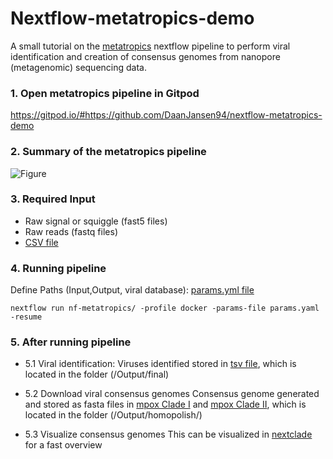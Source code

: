 # Nextflow-metatropics-demo
A small tutorial on the [metatropics](https://github.com/DaanJansen94/nf-metatropics/) nextflow pipeline to perform viral identification and creation of consensus genomes from nanopore (metagenomic) sequencing data.

### 1. Open metatropics pipeline in Gitpod
https://gitpod.io/#https://github.com/DaanJansen94/nextflow-metatropics-demo

### 2. Summary of the metatropics pipeline
![Figure](./nf-metatropics/Metatropics.jpg)
### 3. Required Input
* Raw signal or squiggle (fast5 files)
* Raw reads (fastq files)
* [CSV file](./Input/mpox.csv)

### 4. Running pipeline
Define Paths (Input,Output, viral database): [params.yml file](./params.yaml)

```
nextflow run nf-metatropics/ -profile docker -params-file params.yaml -resume
```

### 5. After running pipeline
* 5.1 Viral identification:
  Viruses identified stored in [tsv file](./Output/final/all.final_report.tsv), which is located in the folder (/Output/final)
  
* 5.2 Download viral consensus genomes
  Consensus genome generated and stored as fasta files in [mpox Clade I](./Output/homopolish/Casus1_T1.NC_003310_1.polish.fasta) and [mpox Clade II](./Output/homopolish/Casus2_T1.NC_063383_1.polish.fasta), which is located in the folder (/Output/homopolish/)

* 5.3 Visualize consensus genomes
  This can be visualized in [nextclade](https://clades.nextstrain.org/) for a fast overview 
